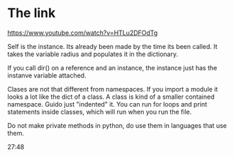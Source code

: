 # The link

https://www.youtube.com/watch?v=HTLu2DFOdTg


Self is the instance. Its already been made by the time its been called.
It takes the variable radius and populates it in the dictionary.

If you call dir() on a reference and an instance, the instance just has
the instanve variable attached.
    
Clases are not that different from namespaces. If you import a module it looks a
lot like the dict of a class. A class is kind of a smaller contained namespace.
Guido just "indented" it. You can run for loops and print statements inside
classes, which will run when you run the file.

Do not make private methods in python, do use them in languages that use them.

27:48
